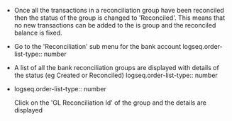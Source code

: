 - Once all the transactions in a reconciliation group have been reconciled then the status of the group is changed to 'Reconciled'. This means that no new transactions can be added to the is group and the reconciled balance is fixed.
- Go to the 'Reconciliation' sub menu for the bank account
  logseq.order-list-type:: number
- A list of all the bank reconciliation groups are displayed with details of the status (eg Created or Reconciled)
  logseq.order-list-type:: number
- logseq.order-list-type:: number
  
  Click on the 'GL Reconciliation Id' of the group and the details are displayed